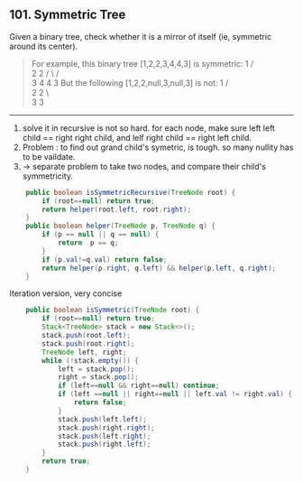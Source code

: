 ## 101. Symmetric Tree

Given a binary tree, check whether it is a mirror of itself (ie, symmetric around its center).

>For example, this binary tree [1,2,2,3,4,4,3] is symmetric:
    1
   / \
  2   2
 / \ / \
3  4 4  3
>But the following [1,2,2,null,3,null,3] is not:
    1
   / \
  2   2
   \   \
   3    3

----
1. solve it in recursive is not so hard. for each node, make sure left left child == right right child, and lelf right child == right left child.
2. Problem : to find out grand child's symetric, is tough. so many nullity has to be vaildate.
3. -> separate problem to take two nodes, and compare their child's symmetricity.

```java
    public boolean isSymmetricRecursive(TreeNode root) {
        if (root==null) return true;
        return helper(root.left, root.right);
    }
    public boolean helper(TreeNode p, TreeNode q) {
        if (p == null || q == null) {
            return  p == q;
        }
        if (p.val!=q.val) return false;
        return helper(p.right, q.left) && helper(p.left, q.right);
    }
```

Iteration version, very concise

```java
    public boolean isSymmetric(TreeNode root) {
        if (root==null) return true;
        Stack<TreeNode> stack = new Stack<>();
        stack.push(root.left);
        stack.push(root.right);
        TreeNode left, right;
        while (!stack.empty()) {
            left = stack.pop();
            right = stack.pop();
            if (left==null && right==null) continue;
            if (left ==null || right==null || left.val != right.val) {
                return false;
            }
            stack.push(left.left);
            stack.push(right.right);
            stack.push(left.right);
            stack.push(right.left);
        }
        return true;
    }
```
